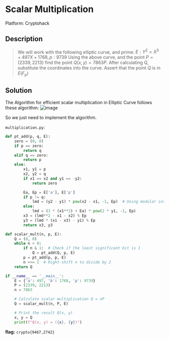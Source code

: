 # Scalar Multiplication

Platform: Cryptohack

## Description

> We will work with the following elliptic curve, and prime: $E: Y^{2}=X^{3}+497X+1768, p:9739$
> Using the above curve, and the point $P = (2339, 2213)$ find the point $Q(x,y) = 7863 P$.
> After calculating Q, substitute the coordinates into the curve. Assert that the point $Q$ is in $E(F_{p})$

## Solution

The Algorithm for efficient scalar multiplication in Elliptic Curve follows these algorithm:
![image](https://github.com/wildanwalidany/CryptoCTF-Writeups/assets/74038077/e601e2df-e95b-4e89-8614-f0a7e039dec3)


So we just need to implement the algorithm.

`multiplication.py`:

```python
def pt_add(p, q, E):
    zero = (0, 0)
    if p == zero:
        return q
    elif q == zero:
        return p
    else:
        x1, y1 = p
        x2, y2 = q
        if x1 == x2 and y1 == -y2:
            return zero

        Ea, Ep = E['a'], E['p']
        if p != q:
            lmd = (y2 - y1) * pow(x2 - x1, -1, Ep)  # Using modular inverse for efficiency
        else:
            lmd = (3 * (x1**2) + Ea) * pow(2 * y1, -1, Ep)
        x3 = (lmd**2 - x1 - x2) % Ep
        y3 = (lmd * (x1 - x3) - y1) % Ep
        return x3, y3

def scalar_mult(n, p, E):
    Q = (0, 0)
    while n > 0:
        if n & 1:  # Check if the least significant bit is 1
            Q = pt_add(Q, p, E)
        p = pt_add(p, p, E)
        n >>= 1  # Right-shift n to divide by 2
    return Q

if __name__ == '__main__':
    E = {'a': 497, 'b': 1768, 'p': 9739}
    P = (2339, 2213)
    n = 7863

    # Calculate scalar multiplication Q = nP
    Q = scalar_mult(n, P, E)

    # Print the result Q(x, y)
    x, y = Q
    print(f"Q(x, y) = ({x}, {y})")
```

**flag:** `crypto{9467,2742}`
